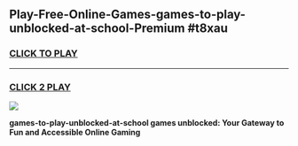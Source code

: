
## Play-Free-Online-Games-games-to-play-unblocked-at-school-Premium #t8xau
<h3>
<a href="https://premium.freeplayer.one?title=games-to-play-unblocked-at-school&ref=8M">CLICK TO PLAY</a></h3>
<hr>

<h3>
<a href="https://premium.freeplayer.one?title=games-to-play-unblocked-at-school&ref=8M">CLICK 2 PLAY</a>
  
</h3>

<a href="https://premium.freeplayer.one?title=games-to-play-unblocked-at-school&ref=8M"><img src="https://clearcache.store/games.png"></a>


**games-to-play-unblocked-at-school games unblocked: Your Gateway to Fun and Accessible Online Gaming**
